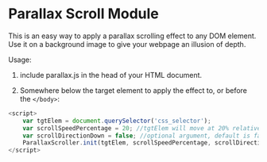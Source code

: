 # Parallax Scroll Module

This is an easy way to apply a parallax scrolling effect to any DOM element.  Use it on a background image to give your webpage an illusion of depth.

Usage:
1. include parallax.js in the head of your HTML document.

2. Somewhere below the target element to apply the effect to, or before the `</body>`:

```javascript
<script>
    var tgtElem = document.querySelector('css_selector');
    var scrollSpeedPercentage = 20; //tgtElem will move at 20% relative to normal scroll speed.
    var scrollDirectionDown = false; //optional argument, default is false.  Shown here for clarity.
    ParallaxScroller.init(tgtElem, scrollSpeedPercentage, scrollDirectionDown);
</script>
```
